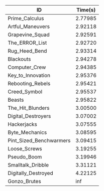 |ID|Time(s)|
|-|-|
|Prime_Calculus|2.77985|
|Artful_Maneuvers|2.92118|
|Grapevine_Squad|2.92591|
|The_ERROR_List|2.92720|
|Rug_Heed_Bend|2.93314|
|Blackouts|2.94278|
|Computer_Crew|2.94385|
|Key_to_Innovation|2.95376|
|Rebooting_Rebels|2.95421|
|Creed_Symbol|2.95537|
|Beasts|2.95822|
|The_Hit_Blunders|3.00500|
|Digital_Destroyers|3.07002|
|Hackerjacks|3.07555|
|Byte_Mechanics|3.08595|
|Pint_Sized_Benchwarmers|3.09415|
|Loose_Screws|3.19255|
|Pseudo_Boom|3.19946|
|Smalltalk_Dribble|3.31121|
|Digitally_Destroyed|4.22125|
|Gonzo_Brutes|inf|
